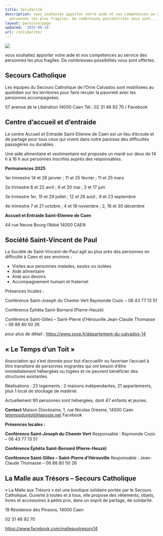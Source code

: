 ```yaml
---
title: Solidarité
description: vous souhaitez apporter votre aide et vos compétences au service des
  personnes les plus fragiles. De nombreuses possibilités vous sont...
layout: paroisse/page
updated: '2025-09-16'
url: /solidarite/
---
```


![](https://bonpasteurcaen.wordpress.com/wp-content/uploads/2025/09/capture-decran-2025-09-10-a-21.02.33.png?w=768)

vous souhaitez apporter votre aide et vos compétences au service des personnes les plus fragiles. De nombreuses possibilités vous sont offertes.

## Secours Catholique[](https://github.com/gnodet/bonpasteur/tree/main/content#secours-catholique)

Les équipes du Secours Catholique de l’Orne Calvados sont mobilisées au quotidien sur les territoires pour faire reculer la pauvreté avec les personnes accompagnées.

57 avenue de la Libération 14000 Caen Tél.: 02 31 46 92 70 / Facebook

## Centre d’accueil et d’entraide[](https://github.com/gnodet/bonpasteur/tree/main/content#centre-daccueil-et-dentraide)

Le centre Accueil et Entraide Saint-Etienne de Caen est un lieu d’écoute et de partage pour tous ceux qui vivent dans notre paroisse des difficultés passagères ou durables.

Une aide alimentaire et vestimentaire est proposée un mardi sur deux de 14 h à 16 h aux personnes inscrites auprès des responsables.

**Permanences 2025**

1er trimestre 14 et 28 janvier ; 11 et 25 février ; 11 et 25 mars

2e trimestre 8 et 22 avril ; 6 et 20 mai ; 3 et 17 juin

3e trimestre 1er, 15 et 29 juillet ; 12 et 26 août ; 9 et 23 septembre

4e trimestre 7 et 21 octobre ; 4 et 18 novembre ; 2, 16 et 30 décembre

**Accueil et Entraide Saint-Etienne de Caen**

44 rue Neuve Bourg l’Abbé 14000 CAEN

## Société Saint-Vincent de Paul[](https://github.com/gnodet/bonpasteur/blob/main/content/Solidarit%C3%A9.md#soci%C3%A9t%C3%A9-saint-vincent-de-paul)

La Société de Saint-Vincent-de-Paul agit au plus près des personnes en difficulté à Caen et ses environs :

  * Visites aux personnes malades, seules ou isolées
  * Aide alimentaire
  * Aide aux devoirs
  * Accompagnement humain et fraternel

Présences locales :

Conférence Saint-Joseph du Chemin Vert Raymonde Cozic – 06 43 77 13 51

Conférence Éphêta Saint-Bernard (Pierre-Heuzé)

Conférence Saint-Gilles – Saint-Pierre d’Hérouville Jean-Claude Thomasse – 06 88 80 50 26

pour plus de détail : <https://www.ssvp.fr/departement-du-calvados-14>

## « Le Temps d’un Toit »[](https://github.com/gnodet/bonpasteur/tree/main/content#-le-temps-dun-toit-)

Association qui s’est donnée pour but d’accueillir ou favoriser l’accueil à titre transitoire de personnes migrantes qui ont besoin d’être immédiatement hébergées ou logées et ne peuvent bénéficier des structures existantes.

Réalisations : 23 logements : 2 maisons indépendantes, 21 appartements, plus 1 local de stockage de matériel.

Actuellement 90 personnes sont hébergées, dont 47 enfants et jeunes.

**Contact** Maison Diocésaine, 1, rue Nicolas Oresme, 14000 Caen [letempsduntoit@laposte.net](mailto:letempsduntoit@laposte.net) Facebook

**Présences locales :**

**Conférence Saint-Joseph du Chemin Vert** Responsable : Raymonde Cozic – 06 43 77 13 51

**Conférence Éphêta Saint-Bernard (Pierre-Heuzé)**

**Conférence Saint-Gilles – Saint-Pierre d’Hérouville** Responsable : Jean-Claude Thomasse – 06 88 80 50 26

## La Malle aux Trésors – Secours Catholique[](https://github.com/gnodet/bonpasteur/tree/main/content#la-malle-aux-tr%C3%A9sors--secours-catholique)

« La Malle aux Trésors » est une boutique solidaire portée par le Secours Catholique. Ouverte à toutes et à tous, elle propose des vêtements, objets, livres et accessoires à petits prix, dans un esprit de partage, de solidarité.

19 Résidence des Pinsons, 14000 Caen

02 31 46 92 70

<https://www.facebook.com/malleauxtresors14>